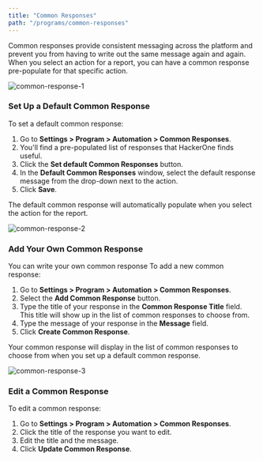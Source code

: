 ```yaml
---
title: "Common Responses"
path: "/programs/common-responses"
---
```

Common responses provide consistent messaging across the platform and prevent you from having to write out the same message again and again. When you select an action for a report, you can have a common response pre-populate for that specific action. 

![common-response-1](https://github.com/Hacker0x01/docs.hackerone.com/blob/master/docs/programs/images/common-response-1.png?raw=true)

### Set Up a Default Common Response
To set a default common response:
1. Go to **Settings > Program > Automation > Common Responses**. 
2. You'll find a pre-populated list of responses that HackerOne finds useful. 
3. Click the **Set default Common Responses** button. 
4. In the **Default Common Responses** window, select the default response message from the drop-down next to the action. 
5. Click **Save**.

The default common response will automatically populate when you select the action for the report. 

![common-response-2](https://github.com/Hacker0x01/docs.hackerone.com/blob/master/docs/programs/images/common-response-2.png?raw=true)

### Add Your Own Common Response
You can write your own common response 
To add a new common response:
1. Go to **Settings > Program > Automation > Common Responses**. 
2. Select the **Add Common Response** button. 
3. Type the title of your response in the **Common Response Title** field. This title will show up in the list of common responses to choose from. 
4. Type the message of your response in the **Message** field.
5. Click **Create Common Response**. 

Your common response will display in the list of common responses to choose from when you set up a default common response. 

![common-response-3](https://github.com/Hacker0x01/docs.hackerone.com/blob/master/docs/programs/images/common-response-3.png?raw=true)

### Edit a Common Response
To edit a common response:
1. Go to **Settings > Program > Automation > Common Responses**. 
2. Click the title of the response you want to edit. 
3. Edit the title and the message. 
4. Click **Update Common Response**. 
